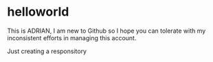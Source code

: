 # helloworld
This is ADRIAN, I am new to Github so I hope you can tolerate with my inconsistent efforts in managing this account. 

Just creating a responsitory
